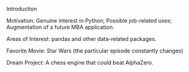 Introduction

Motivation: Genuine interest in Python; Possible job-related uses; Augmentation of a future MBA application.

Areas of Interest: pandas and other data-related packages.

Favorite Movie: Star Wars (the particular episode constantly changes)

Dream Project: A chess engine that could beat AlphaZero.

